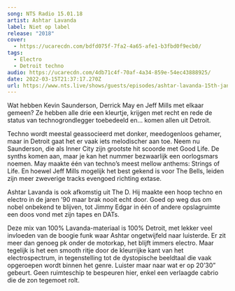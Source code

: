 ```yaml
---
song: NTS Radio 15.01.18
artist: Ashtar Lavanda
label: Niet op label
release: "2018"
cover:
  - https://ucarecdn.com/bdfd075f-7fa2-4a65-afe1-b3fbd0f9ecb0/
tags:
  - Electro
  - Detroit techno
audio: https://ucarecdn.com/4db71c4f-70af-4a34-859e-54ec43888925/
date: 2022-03-15T21:37:17.270Z
url: https://www.nts.live/shows/guests/episodes/ashtar-lavanda-15th-january-2018
---
```

Wat hebben Kevin Saunderson, Derrick May en Jeff Mills met elkaar gemeen? Ze hebben alle drie een kleurtje, krijgen met recht en rede de status van technogrondlegger toebedeeld en… komen allen uit Detroit.  

Techno wordt meestal geassocieerd met donker, meedogenloos gehamer, maar in Detroit gaat het er vaak iets melodischer aan toe. Neem nu Saunderson, die als Inner City zijn grootste hit scoorde met Good Life. De synths komen aan, maar je kan het nummer bezwaarlijk een oorlogsmars noemen. May maakte één van techno’s meest mellow anthems: Strings of Life. En hoewel Jeff Mills mogelijk het best gekend is voor The Bells, leiden zijn meer zweverige tracks evengoed richting extase. 

Ashtar Lavanda is ook afkomstig uit The D. Hij maakte een hoop techno en electro in de jaren ’90 maar brak nooit echt door. Goed op weg dus om nobel onbekend te blijven, tot Jimmy Edgar in één of andere opslagruimte een doos vond met zijn tapes en DATs. 

Deze mix van 100% Lavanda-materiaal is 100% Detroit, met lekker veel invloeden van de boogie funk waar Ashtar ongetwijfeld naar luisterde. Er zit meer dan genoeg pk onder de motorkap, het blijft immers electro. Maar tegelijk is het een smooth ritje door de kleurrijke kant van het electrospectrum, in tegenstelling tot de dystopische beeldtaal die vaak opgeroepen wordt binnen het genre. Luister maar naar wat er op 20’30” gebeurt. Geen ruimteschip te bespeuren hier, enkel een verlaagde cabrio die de zon tegemoet rolt.